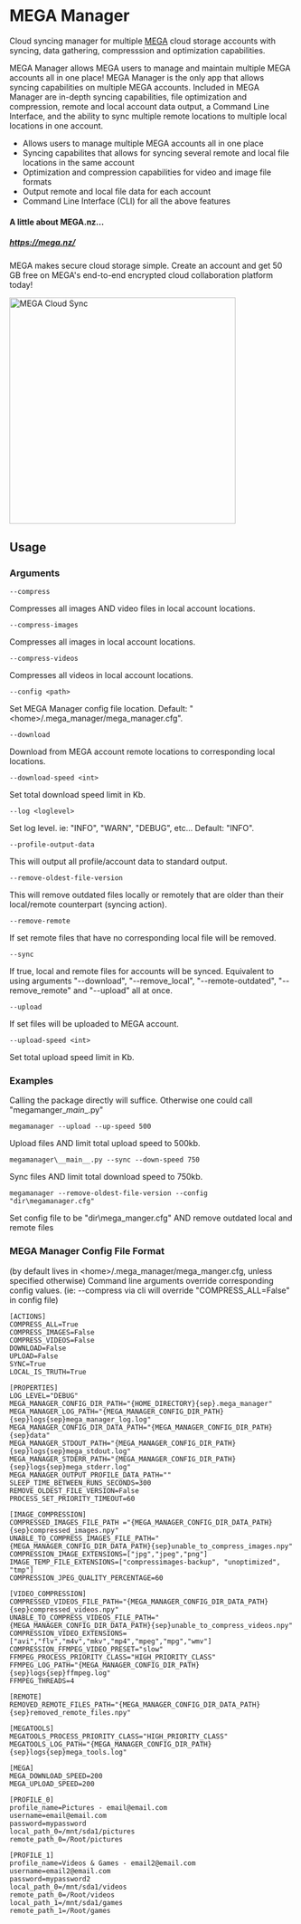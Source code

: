 # MEGA Manager
Cloud syncing manager for multiple <a href="https://mega.nz/">MEGA</a> cloud storage accounts with syncing, data gathering, compresssion and optimization capabilities. 

MEGA Manager allows MEGA users to manage and maintain multiple MEGA accounts all in one place! MEGA Manager is the only app that allows syncing capabilities on multiple MEGA accounts. Included in MEGA Manager are in-depth syncing capabilities, file optimization and compression, remote and local account data output, a Command Line Interface, and the ability to sync multiple remote locations to multiple local locations in one account.

* Allows users to manage multiple MEGA accounts all in one place
* Syncing capabilites that allows for syncing several remote and local file locations in the same account
* Optimization and compression capabilities for video and image file formats
* Output remote and local file data for each account
* Command Line Interface (CLI) for all the above features

#### A little about MEGA.nz...
##### <a href="https://mega.nz/">https://mega.nz/</a>
MEGA makes secure cloud storage simple. Create an account and get 50 GB free on MEGA's end-to-end encrypted cloud collaboration platform today!

<img src="http://cdn2.ubergizmo.com/wp-content/uploads/2013/11/mega-launch.png" alt="MEGA Cloud Sync" height="400">


## Usage
### Arguments
`--compress`

Compresses all images AND video files in local account locations.

`--compress-images`

Compresses all images in local account locations.

`--compress-videos`

Compresses all videos in local account locations.

`--config <path>`

Set MEGA Manager config file location. Default: "\<home\>/.mega_manager/mega_manager.cfg".

`--download`

Download from MEGA account remote locations to corresponding local locations.

`--download-speed <int>`

Set total download speed limit in Kb.

`--log <loglevel>`

Set log level. ie: "INFO", "WARN", "DEBUG", etc... Default: "INFO".

`--profile-output-data`

This will output all profile/account data to standard output.

`--remove-oldest-file-version`

This will remove outdated files locally or remotely that are older than their local/remote counterpart (syncing action).

`--remove-remote`

If set remote files that have no corresponding local file will be removed.

`--sync`

If true, local and remote files for accounts will be synced. Equivalent to using arguments "--download", "--remove_local",
"--remote-outdated", "--remove_remote" and "--upload" all at once.

`--upload`

If set files will be uploaded to MEGA account.

`--upload-speed <int>`

Set total upload speed limit in Kb.


### Examples

Calling the package directly will suffice. Otherwise one could call "megamanger\__main__.py"

`megamanager --upload --up-speed 500`

Upload files AND limit total upload speed to 500kb.

`megamanager\__main__.py --sync --down-speed 750`

Sync files AND limit total download speed to 750kb.

`megamanager --remove-oldest-file-version --config "dir\megamanager.cfg"`

Set config file to be "dir\mega_manger.cfg" AND remove outdated local and remote files



### MEGA Manager Config File Format
(by default lives in \<home\>/.mega_manager/mega_manger.cfg, unless specified otherwise)
Command line arguments override corresponding config values. (ie: --compress via cli will override "COMPRESS_ALL=False" in config file) 

```
[ACTIONS]
COMPRESS_ALL=True
COMPRESS_IMAGES=False
COMPRESS_VIDEOS=False
DOWNLOAD=False
UPLOAD=False
SYNC=True
LOCAL_IS_TRUTH=True

[PROPERTIES]
LOG_LEVEL="DEBUG"
MEGA_MANAGER_CONFIG_DIR_PATH="{HOME_DIRECTORY}{sep}.mega_manager"
MEGA_MANAGER_LOG_PATH="{MEGA_MANAGER_CONFIG_DIR_PATH}{sep}logs{sep}mega_manager_log.log"
MEGA_MANAGER_CONFIG_DIR_DATA_PATH="{MEGA_MANAGER_CONFIG_DIR_PATH}{sep}data"
MEGA_MANAGER_STDOUT_PATH="{MEGA_MANAGER_CONFIG_DIR_PATH}{sep}logs{sep}mega_stdout.log"
MEGA_MANAGER_STDERR_PATH="{MEGA_MANAGER_CONFIG_DIR_PATH}{sep}logs{sep}mega_stderr.log"
MEGA_MANAGER_OUTPUT_PROFILE_DATA_PATH=""
SLEEP_TIME_BETWEEN_RUNS_SECONDS=300
REMOVE_OLDEST_FILE_VERSION=False
PROCESS_SET_PRIORITY_TIMEOUT=60

[IMAGE_COMPRESSION]
COMPRESSED_IMAGES_FILE_PATH ="{MEGA_MANAGER_CONFIG_DIR_DATA_PATH}{sep}compressed_images.npy"
UNABLE_TO_COMPRESS_IMAGES_FILE_PATH="{MEGA_MANAGER_CONFIG_DIR_DATA_PATH}{sep}unable_to_compress_images.npy"
COMPRESSION_IMAGE_EXTENSIONS=["jpg","jpeg","png"]
IMAGE_TEMP_FILE_EXTENSIONS=["compressimages-backup", "unoptimized", "tmp"]
COMPRESSION_JPEG_QUALITY_PERCENTAGE=60

[VIDEO_COMPRESSION]
COMPRESSED_VIDEOS_FILE_PATH="{MEGA_MANAGER_CONFIG_DIR_DATA_PATH}{sep}compressed_videos.npy"
UNABLE_TO_COMPRESS_VIDEOS_FILE_PATH="{MEGA_MANAGER_CONFIG_DIR_DATA_PATH}{sep}unable_to_compress_videos.npy"
COMPRESSION_VIDEO_EXTENSIONS=["avi","flv","m4v","mkv","mp4","mpeg","mpg","wmv"]
COMPRESSION_FFMPEG_VIDEO_PRESET="slow"
FFMPEG_PROCESS_PRIORITY_CLASS="HIGH_PRIORITY_CLASS"
FFMPEG_LOG_PATH="{MEGA_MANAGER_CONFIG_DIR_PATH}{sep}logs{sep}ffmpeg.log"
FFMPEG_THREADS=4

[REMOTE]
REMOVED_REMOTE_FILES_PATH="{MEGA_MANAGER_CONFIG_DIR_DATA_PATH}{sep}removed_remote_files.npy"

[MEGATOOLS]
MEGATOOLS_PROCESS_PRIORITY_CLASS="HIGH_PRIORITY_CLASS"
MEGATOOLS_LOG_PATH="{MEGA_MANAGER_CONFIG_DIR_PATH}{sep}logs{sep}mega_tools.log"

[MEGA]
MEGA_DOWNLOAD_SPEED=200
MEGA_UPLOAD_SPEED=200

[PROFILE_0]
profile_name=Pictures - email@email.com
username=email@email.com
password=mypassword
local_path_0=/mnt/sda1/pictures
remote_path_0=/Root/pictures

[PROFILE_1]
profile_name=Videos & Games - email2@email.com
username=email2@email.com
password=mypassword2
local_path_0=/mnt/sda1/videos
remote_path_0=/Root/videos
local_path_1=/mnt/sda1/games
remote_path_1=/Root/games
```





